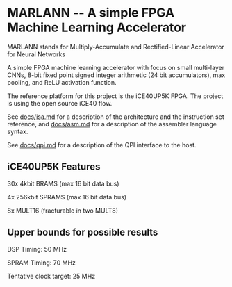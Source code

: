 MARLANN -- A simple FPGA Machine Learning Accelerator
=====================================================

MARLANN stands for Multiply-Accumulate and Rectified-Linear Accelerator for Neural Networks

A simple FPGA machine learning accelerator with focus on small multi-layer
CNNs, 8-bit fixed point signed integer arithmetic (24 bit accumulators),
max pooling, and ReLU activation function.

The reference platform for this project is the iCE40UP5K FPGA. The project
is using the open source iCE40 flow.

See [docs/isa.md](docs/isa.md) for a description of the architecture and
the instruction set reference, and [docs/asm.md](docs/asm.md) for a description
of the assembler language syntax.

See [docs/qpi.md](docs/qpi.md) for a description of the QPI interface to
the host.

iCE40UP5K Features
------------------

30x 4kbit BRAMS (max 16 bit data bus)

4x 256kbit SPRAMS (max 16 bit data bus)

8x MULT16 (fracturable in two MULT8)

Upper bounds for possible results
---------------------------------

DSP Timing: 50 MHz

SPRAM Timing: 70 MHz

Tentative clock target: 25 MHz
